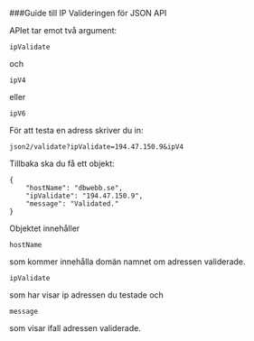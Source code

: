 ###Guide till IP Valideringen för JSON API

APIet tar emot två argument:

```
ipValidate
```

och

```
ipV4
```

eller

```
ipV6
```

För att testa en adress skriver du in:

```
json2/validate?ipValidate=194.47.150.9&ipV4
```

Tillbaka ska du få ett objekt:

```
{
    "hostName": "dbwebb.se",
    "ipValidate": "194.47.150.9",
    "message": "Validated."
}
```

Objektet innehåller

```
hostName
```

som kommer innehålla domän namnet om adressen validerade.

```
ipValidate
```

som har visar ip adressen du testade och

```
message
```

som visar ifall adressen validerade.
